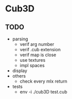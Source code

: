 # Cub3D

## TODO
- parsing
	- verif arg number
	- verif .cub extension
	- verif map is close
	- use textures
	- impl spaces
- display
- others
	- check every mlx return
- tests
	- env -i ./cub3D test.cub